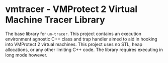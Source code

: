 # vmtracer - VMProtect 2 Virtual Machine Tracer Library

The base library for `um-tracer`. This project contains an execution environment agnostic C++ class and trap handler aimed to aid in hooking into VMProtect 2 virtual machines. This project uses no STL, heap allocations, or any other limiting C++ code. The library requires executing in long mode however.

